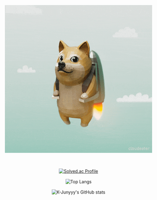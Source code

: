
<div align="center">
  <img src="./profile_image.gif">
  
  <br></br>
  [![Solved.ac Profile](http://mazassumnida.wtf/api/v2/generate_badge?boj=lebind12)](https://solved.ac/lebind12)
  <br></br>
  ![Top Langs](https://github-readme-stats.vercel.app/api/top-langs/?username=lebind12&layout=compact&theme=radical&size_weight=0.5&count_weight=0.5)
  <br></br>
  ![K-Junyyy's GitHub stats](https://github-readme-stats.vercel.app/api?username=lebind12&show_icons=true&theme=radical)  


</div>
<!--
**lebind12/lebind12** is a ✨ _special_ ✨ repository because its `README.md` (this file) appears on your GitHub profile.

Here are some ideas to get you started:

- 🔭 I’m currently working on ...
- 🌱 I’m currently learning ...
- 👯 I’m looking to collaborate on ...
- 🤔 I’m looking for help with ...
- 💬 Ask me about ...
- 📫 How to reach me: ...
- 😄 Pronouns: ...
- ⚡ Fun fact: ...
-->
